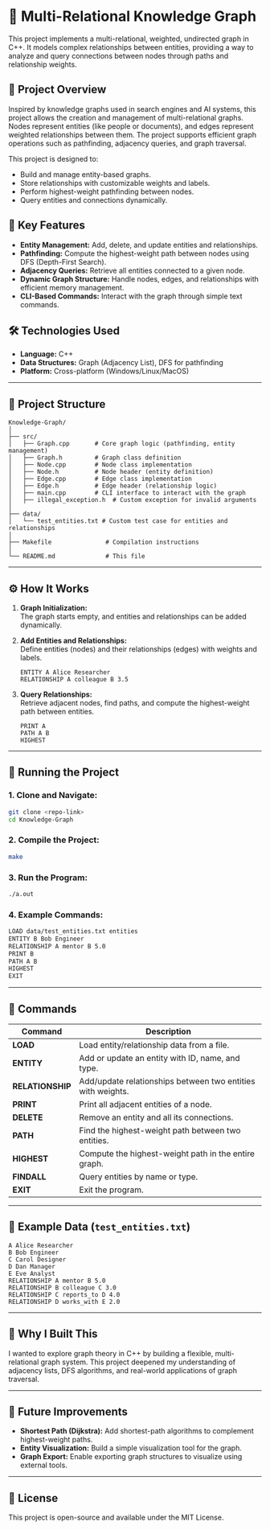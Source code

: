 # 🔗 Multi-Relational Knowledge Graph

This project implements a multi-relational, weighted, undirected graph in C++. It models complex relationships between entities, providing a way to analyze and query connections between nodes through paths and relationship weights.

## 🚀 Project Overview
Inspired by knowledge graphs used in search engines and AI systems, this project allows the creation and management of multi-relational graphs. Nodes represent entities (like people or documents), and edges represent weighted relationships between them. The project supports efficient graph operations such as pathfinding, adjacency queries, and graph traversal.

This project is designed to:
- Build and manage entity-based graphs.
- Store relationships with customizable weights and labels.
- Perform highest-weight pathfinding between nodes.
- Query entities and connections dynamically.

## 🎯 Key Features
- **Entity Management:** Add, delete, and update entities and relationships.  
- **Pathfinding:** Compute the highest-weight path between nodes using DFS (Depth-First Search).  
- **Adjacency Queries:** Retrieve all entities connected to a given node.  
- **Dynamic Graph Structure:** Handle nodes, edges, and relationships with efficient memory management.  
- **CLI-Based Commands:** Interact with the graph through simple text commands.  

## 🛠️ Technologies Used
- **Language:** C++  
- **Data Structures:** Graph (Adjacency List), DFS for pathfinding  
- **Platform:** Cross-platform (Windows/Linux/MacOS)  

---

## 📂 Project Structure
```
Knowledge-Graph/
│
├── src/
│   ├── Graph.cpp       # Core graph logic (pathfinding, entity management)
│   ├── Graph.h         # Graph class definition
│   ├── Node.cpp        # Node class implementation
│   ├── Node.h          # Node header (entity definition)
│   ├── Edge.cpp        # Edge class implementation
│   ├── Edge.h          # Edge header (relationship logic)
│   ├── main.cpp        # CLI interface to interact with the graph
│   ├── illegal_exception.h  # Custom exception for invalid arguments
│
├── data/
│   └── test_entities.txt # Custom test case for entities and relationships
│
├── Makefile               # Compilation instructions
│
└── README.md              # This file
```

---

## ⚙️ How It Works
1. **Graph Initialization:**  
   The graph starts empty, and entities and relationships can be added dynamically.  

2. **Add Entities and Relationships:**  
   Define entities (nodes) and their relationships (edges) with weights and labels.  
   ```
   ENTITY A Alice Researcher
   RELATIONSHIP A colleague B 3.5
   ```

3. **Query Relationships:**  
   Retrieve adjacent nodes, find paths, and compute the highest-weight path between entities.  
   ```
   PRINT A
   PATH A B
   HIGHEST
   ```

---

## 🚦 Running the Project
### 1. Clone and Navigate:
```bash
git clone <repo-link>
cd Knowledge-Graph
```

### 2. Compile the Project:
```bash
make
```

### 3. Run the Program:
```bash
./a.out
```

### 4. Example Commands:
```bash
LOAD data/test_entities.txt entities
ENTITY B Bob Engineer
RELATIONSHIP A mentor B 5.0
PRINT B
PATH A B
HIGHEST
EXIT
```

---

## 📜 Commands
| Command       | Description                                                    |
|---------------|----------------------------------------------------------------|
| **LOAD**      | Load entity/relationship data from a file.                     |
| **ENTITY**    | Add or update an entity with ID, name, and type.               |
| **RELATIONSHIP** | Add/update relationships between two entities with weights. |
| **PRINT**     | Print all adjacent entities of a node.                         |
| **DELETE**    | Remove an entity and all its connections.                      |
| **PATH**      | Find the highest-weight path between two entities.             |
| **HIGHEST**   | Compute the highest-weight path in the entire graph.           |
| **FINDALL**   | Query entities by name or type.                                |
| **EXIT**      | Exit the program.                                              |

---

## 🧪 Example Data (`test_entities.txt`)
```text
A Alice Researcher
B Bob Engineer
C Carol Designer
D Dan Manager
E Eve Analyst
RELATIONSHIP A mentor B 5.0
RELATIONSHIP B colleague C 3.0
RELATIONSHIP C reports_to D 4.0
RELATIONSHIP D works_with E 2.0
```

---

## 🎨 Why I Built This
I wanted to explore graph theory in C++ by building a flexible, multi-relational graph system. This project deepened my understanding of adjacency lists, DFS algorithms, and real-world applications of graph traversal.

---

## 🚧 Future Improvements
- **Shortest Path (Dijkstra):** Add shortest-path algorithms to complement highest-weight paths.  
- **Entity Visualization:** Build a simple visualization tool for the graph.  
- **Graph Export:** Enable exporting graph structures to visualize using external tools.  

---

## 📝 License
This project is open-source and available under the MIT License.

